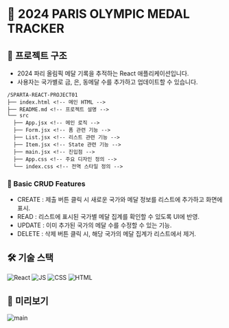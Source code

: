 # 🥇 2024 PARIS OLYMPIC MEDAL TRACKER

## 🔗 프로젝트 구조

- 2024 파리 올림픽 메달 기록을 추적하는 React 애플리케이션입니다.
- 사용자는 국가별로 금, 은, 동메달 수를 추가하고 업데이트할 수 있습니다.

```
/SPARTA-REACT-PROJECT01
├── index.html <!-- 메인 HTML -->
├── README.md <!-- 프로젝트 설명 -->
└── src
  ├── App.jsx <!-- 메인 로직 -->
  ├── Form.jsx <!-- 폼 관련 기능 -->
  ├── List.jsx <!-- 리스트 관련 기능 -->
  ├── Item.jsx <!-- State 관련 기능 -->
  ├── main.jsx <!-- 진입점 -->
  ├── App.css <!-- 주요 디자인 정의 -->
  └── index.css <!-- 전역 스타일 정의 -->
```

### 📌 Basic CRUD Features

- CREATE : 제출 버튼 클릭 시 새로운 국가와 메달 정보를 리스트에 추가하고 화면에 표시.
- READ : 리스트에 표시된 국가별 메달 집계를 확인할 수 있도록 UI에 반영.
- UPDATE : 이미 추가된 국가의 메달 수를 수정할 수 있는 기능.
- DELETE : 삭제 버튼 클릭 시, 해당 국가의 메달 집계가 리스트에서 제거.

## 🛠️ 기술 스택

![React](https://img.shields.io/badge/React-61DAFB?style=flat-square&logo=React&logoColor=black)
![JS](https://img.shields.io/badge/JavaScript-F7DF1E?style=flat-square&logo=javascript&logoColor=black)
![CSS](https://img.shields.io/badge/CSS3-1572B6?style=flat-square&logo=css3&logoColor=white)
![HTML](https://img.shields.io/badge/HTML5-E34F26?style=flat-square&logo=html5&logoColor=white)

## 🎥 미리보기

![main]()
